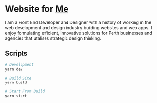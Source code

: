 # Website for [Me](westbrookdaniel.com)

I am a Front End Developer and Designer with a history of working in the web development and design industry building websites and web apps. I enjoy formulating efficient, innovative solutions for Perth businesses and agencies that utalises strategic design thinking.

## Scripts

```bash
# Development
yarn dev

# Build Site
yarn build

# Start From Build
yarn start
```

